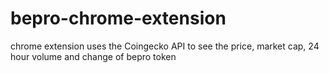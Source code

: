 # bepro-chrome-extension
chrome extension uses the Coingecko API  to see the price, market cap, 24 hour volume and change of bepro token
